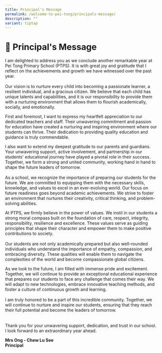 ```yaml
---
title: Principal's Message
permalink: /welcome-to-pei-tong/principals-message/
description: ""
variant: tiptap
---
```

<h1>📃 Principal's Message</h1>
<p>I am delighted to address you as we conclude another remarkable year at
Pei Tong Primary School (PTPS). It is with great joy and gratitude that
I reflect on the achievements and growth we have witnessed over the past
year.
<br>
<br>Our vision is to nurture every child into becoming a passionate learner,
a resilient individual, and a gracious citizen. We believe that each child
has unique talents and capabilities, and it is our responsibility to provide
them with a nurturing environment that allows them to flourish academically,
socially, and emotionally.</p>
<p>First and foremost, I want to express my heartfelt appreciation to our
dedicated teachers and staff. Their unwavering commitment and passion for
education have created a nurturing and inspiring environment where our
students can thrive. Their dedication to providing quality education and
guidance is truly commendable.</p>
<p>I also want to extend my deepest gratitude to our parents and guardians.
Your unwavering support, active involvement, and partnership in our students'
educational journey have played a pivotal role in their success. Together,
we form a strong and united community, working hand in hand to shape the
future leaders of tomorrow.
<br>
<br>As a school, we recognize the importance of preparing our students for
the future. We are committed to equipping them with the necessary skills,
knowledge, and values to excel in an ever-evolving world. Our focus on
future readiness goes beyond academic achievements. We strive to foster
an environment that nurtures their creativity, critical thinking, and problem-solving
abilities.</p>
<p>At PTPS, we firmly believe in the power of values. We instil in our students
a strong moral compass built on the foundation of care, respect, integrity,
responsibility, resilience and excellence. These values serve as guiding
principles that shape their character and empower them to make positive
contributions to society.
<br>
<br>Our students are not only academically prepared but also well-rounded
individuals who understand the importance of empathy, compassion, and embracing
diversity. These qualities will enable them to navigate the complexities
of the world and become compassionate global citizens.</p>
<p>As we look to the future, I am filled with immense pride and excitement.
Together, we will continue to provide an exceptional educational experience
that prepares our students to face any challenge that comes their way.
We will adapt to new technologies, embrace innovative teaching methods,
and foster a culture of continuous growth and learning.
<br>
<br>I am truly honored to be a part of this incredible community. Together,
we will continue to nurture and inspire our students, ensuring that they
reach their full potential and become the leaders of tomorrow.
<br>
<br>
<br>Thank you for your unwavering support, dedication, and trust in our school.
I look forward to an extraordinary year ahead.</p>
<p><strong>Mrs Ong - Chew Lu See</strong>
<br><strong>Principal</strong>
</p>